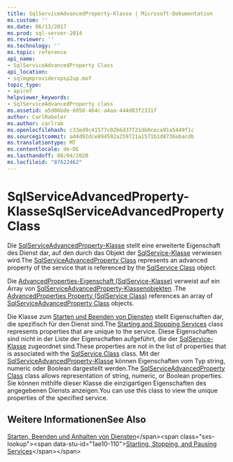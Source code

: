 ```yaml
---
title: SqlServiceAdvancedProperty-Klasse | Microsoft-Dokumentation
ms.custom: ''
ms.date: 06/13/2017
ms.prod: sql-server-2014
ms.reviewer: ''
ms.technology: ''
ms.topic: reference
api_name:
- SqlServiceAdvancedProperty Class
api_location:
- sqlmgmproviderxpsp2up.mof
topic_type:
- apiref
helpviewer_keywords:
- SqlServiceAdvancedProperty class
ms.assetid: a5d06bde-6058-464c-a4aa-444d83f2331f
author: CarlRabeler
ms.author: carlrab
ms.openlocfilehash: c33ed9c41577c02b6d37f21db0ceca91a5449f1c
ms.sourcegitcommit: ad4d92dce894592a259721a1571b1d8736abacdb
ms.translationtype: MT
ms.contentlocale: de-DE
ms.lasthandoff: 08/04/2020
ms.locfileid: "87622462"
---
```

# <a name="sqlserviceadvancedproperty-class"></a><span data-ttu-id="1ae10-102">SqlServiceAdvancedProperty-Klasse</span><span class="sxs-lookup"><span data-stu-id="1ae10-102">SqlServiceAdvancedProperty Class</span></span>
  <span data-ttu-id="1ae10-103">Die [SqlServiceAdvancedProperty-Klasse](sqlserviceadvancedproperty-class.md) stellt eine erweiterte Eigenschaft des Dienst dar, auf den durch das Objekt der [SqlService-Klasse](../sqlservice-class/sqlservice-class.md) verwiesen wird.</span><span class="sxs-lookup"><span data-stu-id="1ae10-103">The [SqlServiceAdvancedProperty Class](sqlserviceadvancedproperty-class.md) represents an advanced property of the service that is referenced by the [SqlService Class](../sqlservice-class/sqlservice-class.md) object.</span></span>  
  
 <span data-ttu-id="1ae10-104">Die [AdvancedProperties-Eigenschaft (SqlService-Klasse)](../sqlservice-class/advancedproperties-property-sqlservice-class.md) verweist auf ein Array von [SqlServiceAdvancedProperty-Klassenobjekten](sqlserviceadvancedproperty-class.md) .</span><span class="sxs-lookup"><span data-stu-id="1ae10-104">The [AdvancedProperties Property (SqlService Class)](../sqlservice-class/advancedproperties-property-sqlservice-class.md) references an array of [SqlServiceAdvancedProperty Class](sqlserviceadvancedproperty-class.md) objects.</span></span>  
  
 <span data-ttu-id="1ae10-105">Die Klasse zum [Starten und Beenden von Diensten](https://technet.microsoft.com/library/ms174886\(v=sql.105\).aspx) stellt Eigenschaften dar, die spezifisch für den Dienst sind.</span><span class="sxs-lookup"><span data-stu-id="1ae10-105">The [Starting and Stopping Services](https://technet.microsoft.com/library/ms174886\(v=sql.105\).aspx) class represents properties that are unique to the service.</span></span> <span data-ttu-id="1ae10-106">Diese Eigenschaften sind nicht in der Liste der Eigenschaften aufgeführt, die der [SqlService-Klasse](https://technet.microsoft.com/library/ms186497.aspx) zugeordnet sind.</span><span class="sxs-lookup"><span data-stu-id="1ae10-106">These properties are not in the list of properties that is associated with the [SqlService Class](https://technet.microsoft.com/library/ms186497.aspx) class.</span></span> <span data-ttu-id="1ae10-107">Mit der [SqlServiceAdvancedProperty-Klasse](https://technet.microsoft.com/library/ms182447.aspx) können Eigenschaften vom Typ string, numeric oder Boolean dargestellt werden.</span><span class="sxs-lookup"><span data-stu-id="1ae10-107">The [SqlServiceAdvancedProperty Class](https://technet.microsoft.com/library/ms182447.aspx) class allows representation of string, numeric, or Boolean properties.</span></span> <span data-ttu-id="1ae10-108">Sie können mithilfe dieser Klasse die einzigartigen Eigenschaften des angegebenen Diensts anzeigen.</span><span class="sxs-lookup"><span data-stu-id="1ae10-108">You can use this class to view the unique properties of the specified service.</span></span>  
  
## <a name="see-also"></a><span data-ttu-id="1ae10-109">Weitere Informationen</span><span class="sxs-lookup"><span data-stu-id="1ae10-109">See Also</span></span>  
 <span data-ttu-id="1ae10-110">[Starten, Beenden und Anhalten von Diensten](https://technet.microsoft.com/library/ms174886\(v=sql.105\).aspx)</span><span class="sxs-lookup"><span data-stu-id="1ae10-110">[Starting, Stopping, and Pausing Services](https://technet.microsoft.com/library/ms174886\(v=sql.105\).aspx)</span></span>  
  
  

